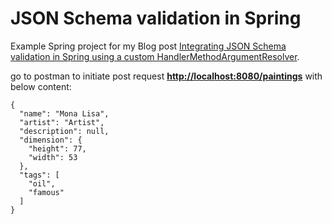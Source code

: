 JSON Schema validation in Spring
=============

Example Spring project for my Blog post [Integrating JSON Schema validation in Spring using a custom HandlerMethodArgumentResolver][1].

[1]: https://www.mscharhag.com/spring/json-schema-validation-handlermethodargumentresolver

go to postman to initiate post request **[http://localhost:8080/paintings](http://localhost:8080/paintings)** with below content:

```code
{
  "name": "Mona Lisa",
  "artist": "Artist",
  "description": null,
  "dimension": {
    "height": 77,
    "width": 53
  },
  "tags": [
    "oil",
    "famous"
  ]
}
```
